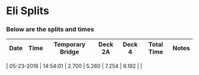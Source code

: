 # Eli Splits 



### Below are the splits and times

|Date|Time|Temporary Bridge|Deck 2A|Deck 4|Total Time|Notes|
|---|---|---|---|---|---|---|

| 05-23-2018 | 14:54:01 | 2.700 | 5.260 | 7.254 | 9.192 |  |